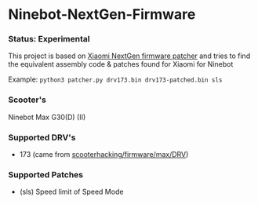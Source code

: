 # Ninebot-NextGen-Firmware
### Status: Experimental

This project is based on [Xiaomi NextGen firmware patcher](https://github.com/dnandha/firmware-patcher) and tries to find the equivalent assembly code & patches found for Xiaomi for Ninebot

Example: ```python3 patcher.py drv173.bin drv173-patched.bin sls```

### Scooter's
Ninebot Max G30(D) (II)

### Supported DRV's
- 173 (came from [scooterhacking/firmware/max/DRV](https://files.scooterhacking.org/firmware/max/DRV))


### Supported Patches
- (sls) Speed limit of Speed Mode

